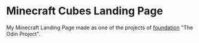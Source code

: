 # Minecraft Cubes Landing Page

My Minecraft Landing Page made as one of the projects of [foundation](https://www.theodinproject.com/paths/foundations/courses/foundations/lessons/landing-page) "The Odin Project". 
